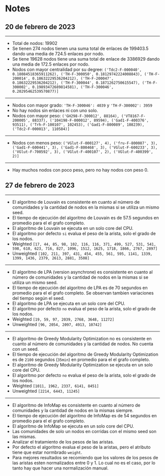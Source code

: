 # Notes

## 20 de febrero de 2023

***

* Total de nodos:  19902
* Se tienen  274 nodos tienen una suma total de enlaces de 199403.5 dando una media de 724.5 enlaces por nodo.
* Se tiene 19628 nodos tiene una suma total de enlace de 3386929 dando una media de 172.5 enlaces por nodo.
* Nodos con mayor centralidad por su degree:  `('Tdc2-F-000040', 0.18084518365911262), ('TH-F-300050', 0.18129742224008843), ('TH-F-200014', 0.18632229536204212), ('TH-F-200047', 0.18632229536204212), ('TH-F-300044', 0.1871262750615547), ('TH-F-300002', 0.19893472689814581), ('TH-F-300046', 0.20295462539570877)]`

***

* Nodos con mayor grado: `'TH-F-300046': 4039` y `'TH-F-300002': 3959` 
* No hay nodos sin enlaces ni con uno solo.
* Nodos con mayor peso: `('GH298-F-300012', 88164), ('VT8167-F-200005', 88337), ('104198-F-000012', 89594), ('Gad1-F-400376', 93511), ('Trh-F-100107', 102453), ('Gad1-F-800089', 108239), ('Tdc2-F-000013', 110584)]`

***

* Nodos con menos peso: `('VGlut-F-000127', 4), ('fru-F-800087', 3), ('Gad1-F-600441', 3), ('Gad1-F-800468', 3), ('VGlut-F-600233', 3), ('VGlut-F-700592', 3), ('VGlut-F-400107', 2), ('VGlut-F-400399', 2)]`

***

* Hay muchos nodos con poco peso, pero no hay nodos con peso 0.

## 27 de febrero de 2023

***

* El algoritmo de Louvain es consistente en cuanto al número de comunidades y la cantidad de nodos en la mismas si se utiliza un mismo seed.
* El tiempo de ejecución del algoritmo de Louvain es de 57.5 segundos en promedio para el el grafo completo.
* El algoritmo de Louvain se ejecuta en un solo core del CPU.
* El algoritmo por defecto `si` evalua el peso de la arista, solo el grado de los nodos.
* Weighted `[17, 44, 85, 98, 102, 116, 116, 371, 499, 527, 531, 541, 598, 610, 623, 716, 827, 1096, 1512, 1625, 1718, 1866, 2767, 2897]`
* Unweighted `[102, 211, 397, 431, 454, 455, 561, 595, 1141, 1339, 1399, 1436, 2379, 2613, 2881, 3508]`

***

* El algoritmo de LPA (version asynchrone) es consistente en cuanto al número de comunidades y la cantidad de nodos en la mismas si se utiliza un mismo seed.
* El tiempo de ejecución del algoritmo de LPA es de 70 segundos en promedio para el el grafo completo. Se observan tambien variaciones del tiempo según el seed.
* El algoritmo de LPA se ejecuta en un solo core del CPU.
* El algoritmo por defecto `no` evalua el peso de la arista, solo el grado de los nodos.
* Weighted `[19, 59, 97, 2039, 2768, 3648, 11272]`
* Unweighted `[96, 2054, 2097, 4913, 10742]`

***

* El algoritmo de Greedy Modularity Optimization no es consistente en cuanto al número de comunidades y la cantidad de nodos. No cuenta con un seed.
* El tiempo de ejecución del algoritmo de Greedy Modularity Optimization es de `2100` segundos (`35min`) en promedio para el el grafo completo.
* El algoritmo de Greedy Modularity Optimization se ejecuta en un solo core del CPU.
* El algoritmo por defecto `no` evalua el peso de la arista, solo el grado de los nodos.
* Weighted `[1011, 1962, 2337, 6141, 8451]`
* Unweighted `[2214, 6443, 11245]` 

***

* El algoritmo de InfoMap es consistente en cuanto al número de comunidades y la cantidad de nodos en la mismas siempre.
* El tiempo de ejecución del algoritmo de InfoMap es de 54 segundos en promedio para el el grafo completo.
* El algoritmo de InfoMap se ejecuta en un solo core del CPU.
* Las comunidades de solo un nodos en corridas con el mismo seed son las mismas.
* Analizar el tratamiento de los pesos de las aristas.
* Por defecto el algoritmo evalua el peso de la aristas, pero el atributo tiene que estar normbrado `weight`.
* Para mejores resultados se recomiendo que los valores de los pesos de las aristas esten normalizados entre 0 y 1. Lo cual no es el caso, por lo tanto hay que hacer una normalización manual.
 
